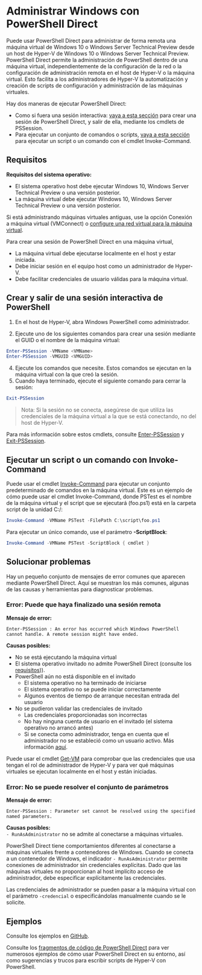# Administrar Windows con PowerShell Direct

Puede usar PowerShell Direct para administrar de forma remota una máquina virtual de Windows 10 o Windows Server Technical Preview desde un host de Hyper-V de Windows 10 o Windows Server Technical Preview. PowerShell Direct permite la administración de PowerShell dentro de una máquina virtual, independientemente de la configuración de la red o la configuración de administración remota en el host de Hyper-V o la máquina virtual. Esto facilita a los administradores de Hyper-V la automatización y creación de scripts de configuración y administración de las máquinas virtuales.

Hay dos maneras de ejecutar PowerShell Direct:
* Como si fuera una sesión interactiva: [vaya a esta sección](vmsession.md#create-and-exit-an-interactive-powershell-session) para crear una sesión de PowerShell Direct, y salir de ella, mediante los cmdlets de PSSession.
* Para ejecutar un conjunto de comandos o scripts, [vaya a esta sección](vmsession.md#run-a-script-or-command-with-invoke-command) para ejecutar un script o un comando con el cmdlet Invoke-Command.


## Requisitos

**Requisitos del sistema operativo:**
* El sistema operativo host debe ejecutar Windows 10, Windows Server Technical Preview o una versión posterior.
* La máquina virtual debe ejecutar Windows 10, Windows Server Technical Preview o una versión posterior.

Si está administrando máquinas virtuales antiguas, use la opción Conexión a máquina virtual (VMConnect) o [configure una red virtual para la máquina virtual](http://technet.microsoft.com/library/cc816585.aspx).

Para crear una sesión de PowerShell Direct en una máquina virtual,
* La máquina virtual debe ejecutarse localmente en el host y estar iniciada.
* Debe iniciar sesión en el equipo host como un administrador de Hyper-V.
* Debe facilitar credenciales de usuario válidas para la máquina virtual.

## Crear y salir de una sesión interactiva de PowerShell

1. En el host de Hyper-V, abra Windows PowerShell como administrador.

3. Ejecute uno de los siguientes comandos para crear una sesión mediante el GUID o el nombre de la máquina virtual:
``` PowerShell
Enter-PSSession -VMName <VMName>
Enter-PSSession -VMGUID <VMGUID>
```

4. Ejecute los comandos que necesite. Estos comandos se ejecutan en la máquina virtual con la que creó la sesión.
5. Cuando haya terminado, ejecute el siguiente comando para cerrar la sesión:
``` PowerShell
Exit-PSSession 
```

> Nota: Si la sesión no se conecta, asegúrese de que utiliza las credenciales de la máquina virtual a la que se está conectando, no del host de Hyper-V.

Para más información sobre estos cmdlets, consulte [Enter-PSSession](http://technet.microsoft.com/library/hh849707.aspx) y [Exit-PSSession](http://technet.microsoft.com/library/hh849743.aspx).

## Ejecutar un script o un comando con Invoke-Command

Puede usar el cmdlet [Invoke-Command](http://technet.microsoft.com/library/hh849719.aspx) para ejecutar un conjunto predeterminado de comandos en la máquina virtual. Este es un ejemplo de cómo puede usar el cmdlet Invoke-Command, donde PSTest es el nombre de la máquina virtual y el script que se ejecutará (foo.ps1) está en la carpeta script de la unidad C:/:

 ``` PowerShell
 Invoke-Command -VMName PSTest -FilePath C:\script\foo.ps1 
 ```

Para ejecutar un único comando, use el parámetro **-ScriptBlock**:

 ``` PowerShell
 Invoke-Command -VMName PSTest -ScriptBlock { cmdlet } 
 ```

## Solucionar problemas

Hay un pequeño conjunto de mensajes de error comunes que aparecen mediante PowerShell Direct. Aquí se muestran los más comunes, algunas de las causas y herramientas para diagnosticar problemas.

### Error: Puede que haya finalizado una sesión remota

**Mensaje de error:**
```
Enter-PSSession : An error has occurred which Windows PowerShell cannot handle. A remote session might have ended.
```

**Causas posibles:**
* No se está ejecutando la máquina virtual
* El sistema operativo invitado no admite PowerShell Direct (consulte los [requisitos](#Requirements))).
* PowerShell aún no está disponible en el invitado
  * El sistema operativo no ha terminado de iniciarse
  * El sistema operativo no se puede iniciar correctamente
  * Algunos eventos de tiempo de arranque necesitan entrada del usuario
* No se pudieron validar las credenciales de invitado
  * Las credenciales proporcionadas son incorrectas
  * No hay ninguna cuenta de usuario en el invitado (el sistema operativo no arrancó antes)
  * Si se conecta como administrador, tenga en cuenta que el administrador no se estableció como un usuario activo. Más información [aquí](https://technet.microsoft.com/en-us/library/hh825104.aspx).

Puede usar el cmdlet [Get-VM](http://technet.microsoft.com/library/hh848479.aspx) para comprobar que las credenciales que usa tengan el rol de administrador de Hyper-V y para ver qué máquinas virtuales se ejecutan localmente en el host y están iniciadas.

### Error: No se puede resolver el conjunto de parámetros

**Mensaje de error:**
``` 
Enter-PSSession : Parameter set cannot be resolved using the specified named parameters.
```

**Causas posibles:**  
`- RunAsAdministrator` no se admite al conectarse a máquinas virtuales.

PowerShell Direct tiene comportamientos diferentes al conectarse a máquinas virtuales frente a contenedores de Windows. Cuando se conecta a un contenedor de Windows, el indicador `- RunAsAdministrator` permite conexiones de administrador sin credenciales explícitas. Dado que las máquinas virtuales no proporcionan al host implícito acceso de administrador, debe especificar explícitamente las credenciales.

Las credenciales de administrador se pueden pasar a la máquina virtual con el parámetro `-credencial` o especificándolas manualmente cuando se le solicite.


## Ejemplos

Consulte los ejemplos en [GitHub](https://github.com/Microsoft/Virtualization-Documentation/search?l=powershell&q=-VMName+OR+-VMGuid&type=Code&utf8=%E2%9C%93).

Consulte los [fragmentos de código de PowerShell Direct](../develop/powershell_snippets.md) para ver numerosos ejemplos de cómo usar PowerShell Direct en su entorno, así como sugerencias y trucos para escribir scripts de Hyper-V con PowerShell.




<!--HONumber=Jan16_HO2-->

